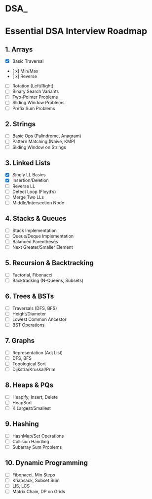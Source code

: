 # DSA_
# Essential DSA Interview Roadmap

## 1. Arrays
- [x] Basic Traversal
- [ x] Min/Max
- [ x] Reverse
- [ ] Rotation (Left/Right)
- [ ] Binary Search Variants
- [ ] Two-Pointer Problems
- [ ] Sliding Window Problems
- [ ] Prefix Sum Problems

## 2. Strings
- [ ] Basic Ops (Palindrome, Anagram)
- [ ] Pattern Matching (Naive, KMP)
- [ ] Sliding Window on Strings

## 3. Linked Lists
- [x] Singly LL Basics
- [x] Insertion/Deletion
- [ ] Reverse LL
- [ ] Detect Loop (Floyd’s)
- [ ] Merge Two LLs
- [ ] Middle/Intersection Node

## 4. Stacks & Queues
- [ ] Stack Implementation
- [ ] Queue/Deque Implementation
- [ ] Balanced Parentheses
- [ ] Next Greater/Smaller Element

## 5. Recursion & Backtracking
- [ ] Factorial, Fibonacci
- [ ] Backtracking (N-Queens, Subsets)

## 6. Trees & BSTs
- [ ] Traversals (DFS, BFS)
- [ ] Height/Diameter
- [ ] Lowest Common Ancestor
- [ ] BST Operations

## 7. Graphs
- [ ] Representation (Adj List)
- [ ] DFS, BFS
- [ ] Topological Sort
- [ ] Dijkstra/Kruskal/Prim

## 8. Heaps & PQs
- [ ] Heapify, Insert, Delete
- [ ] HeapSort
- [ ] K Largest/Smallest

## 9. Hashing
- [ ] HashMap/Set Operations
- [ ] Collision Handling
- [ ] Subarray Sum Problems

## 10. Dynamic Programming
- [ ] Fibonacci, Min Steps
- [ ] Knapsack, Subset Sum
- [ ] LIS, LCS
- [ ] Matrix Chain, DP on Grids
